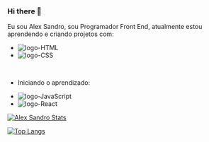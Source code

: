 ### Hi there 👋

Eu sou Alex Sandro, sou Programador Front End, atualmente estou aprendendo e criando projetos com:

  - <img src="https://img.shields.io/badge/HTML5-E34F26?style=for-the-badge&logo=html5&logoColor=white" alt="logo-HTML"> 
  - <img src="https://img.shields.io/badge/CSS3-1572B6?style=for-the-badge&logo=css3&logoColor=white" alt="logo-CSS">  
  
  <br>
  
  - Iniciando o aprendizado:
 
  - <img src="https://img.shields.io/badge/JavaScript-323330?style=for-the-badge&logo=javascript&logoColor=F7DF1E" alt="logo-JavaScript">
  - <img src="https://img.shields.io/badge/React-20232A?style=for-the-badge&logo=react&logoColor=61DAFB" alt="logo-React">
  
  
 [![Alex Sandro Stats](https://github-readme-stats.vercel.app/api?username=AlexSCS)](https://github.com/anuraghazra/github-readme-stats)

[![Top Langs](https://github-readme-stats.vercel.app/api/top-langs/?username=AlexSCS)](https://github.com/anuraghazra/github-readme-stats)
  
<!--
**AlexSCS/AlexSCS** is a ✨ _special_ ✨ repository because its `README.md` (this file) appears on your GitHub profile.

Here are some ideas to get you started:

- 🔭 I’m currently working on ...
- 🌱 I’m currently learning ...
- 👯 I’m looking to collaborate on ...
- 🤔 I’m looking for help with ...
- 💬 Ask me about ...
- 📫 How to reach me: ...
- 😄 Pronouns: ...
- ⚡ Fun fact: ...
-->
